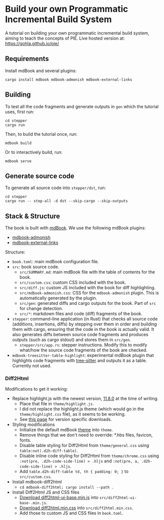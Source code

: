 # Build your own Programmatic Incremental Build System

A tutorial on building your own programmatic incremental build system, aiming to teach the concepts of PIE.
Live hosted version at: <https://gohla.github.io/pie/>

## Requirements

Install mdBook and several plugins:

```shell
cargo install mdbook mdbook-admonish mdbook-external-links
```

## Building

To test all the code fragments and generate outputs in `gen` which the tutorial uses, first run:

```shell
cd stepper
cargo run
```

Then, to build the tutorial once, run:

```shell
mdbook build
```

Or to interactively build, run:

```shell
mdbook serve
```

## Generate source code

To generate all source code into `stepper/dst`, run:

```shell
cd stepper
cargo run -- step-all -d dst --skip-cargo --skip-outputs
```

## Stack & Structure

The book is built with [mdBook](https://rust-lang.github.io/mdBook/). 
We use the following mdBook plugins:

- [mdbook-admonish](https://github.com/tommilligan/mdbook-admonish)
- [mdbook-external-links](https://github.com/jonahgoldwastaken/mdbook-external-links)

Structure:

- `book.toml`: main mdBook configuration file.
- `src`: book source code.
  - `src/SUMMARY.md`: main mdBook file with the table of contents for the book.
  - `src/custom.css`: custom CSS included with the book.
  - `src/diff.js`: custom JS included with the book for diff highlighting.
  - `src/mdbook-admonish.css`: CSS for the `mdbook-admonish` plugin. This is automatically generated by the plugin.
  - `src/gen`: generated diffs and cargo outputs for the book. Part of `src` for change detection.
  - `src/*`: markdown files and code (diff) fragments of the book.
- `stepper`: command-line application (in Rust) that checks all source code (additions, insertions, diffs) by stepping over them in order and building them with cargo, ensuring that the code in the book is actually valid. It also generates diffs between source code fragments and produces outputs (such as cargo stdout) and stores them in `src/gen`.
  - `stepper/src/app.rs`: stepper instructions. Modify this to modify what/how the source code fragments of the book are checked.
- `mdbook-treesitter-table-highlight`: experimental mdBook plugin that highlights code fragments with [tree-sitter](https://tree-sitter.github.io/tree-sitter/) and outputs it as a table. Currently not used.

### Diff2Html

Modifications to get it working:

- Replace highlight.js with the newest version, [11.8.0](https://cdnjs.cloudflare.com/ajax/libs/highlight.js/11.8.0/highlight.min.js) at the time of writing.
  - Place that file in `theme/highlight.js`.
  - I did not replace the highlight.js theme (which would go in the `theme/highlight.css` file), as it seems to be working.
  - See [this page](https://cdnjs.com/libraries/highlight.js) for version specific downloads.
- Styling modifications
  - Initialize the default mdBook [theme](https://rust-lang.github.io/mdBook/format/theme/index.html) into `theme`.
  - Remove things that we don't need to override: *.hbs files, favicon, fonts.
  - Disable table styling for Diff2Html from `theme/general.css` using `table:not(.d2h-diff-table)`.
  - Disable inline code styling for Diff2Html from `theme/chrome.css` using `:not(pre, .d2h-code-side-line) > .hljs` and `:not(pre, a, .d2h-code-side-line) > .hljs`.
  - Add `table.d2h-diff-table td, th { padding: 0; }` to `src/custom.css`.
- Install mdbook-diff2html
  - `cd mdbook-diff2html; cargo install --path .`
- Install Diff2Html JS and CSS files
  - [Download diff2html-ui-base.min.js](https://cdn.jsdelivr.net/npm/diff2html@3.4.42/bundles/js/diff2html-ui-base.min.js) into `src/diff2html-ui-base-.min.js`.
  - [Download diff2html.min.css](https://cdn.jsdelivr.net/npm/diff2html@3.4.42/bundles/css/diff2html.min.css) into `src/diff2html.min.css`.
  - Add those to custom JS and CSS files in `book.toml`.
